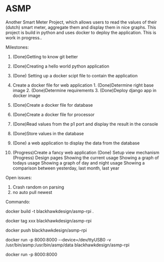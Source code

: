 # ASMP
Another Smart Meter Project, which allows users to read the values of their (dutch) smart meter, aggregate them and display them in nice graphs. This project is build in python and uses docker to deploy the application. This is work in progress.. 

Milestones:

1. (Done)Getting to know git better
2. (Done)Creating a hello world python application
3. (Done) Setting up a docker scipt file to contain the application
  1. Create a docker file for web application 
    1. (Done)Determine right base image
    2. (Done)Determine requirements
    3. (Done)Deploy django app in docker image 
  2. (Done)Create a docker file for database
  3. (Done)Create a docker file for processor
  
4. (Done)Read values from the p1 port and display the result in the console
5. (Done)Store values in the database
6. (Done) a web application to display the data from the database
7. (Progress)Create a fancy web application
	(Done) Setup view mechanism
	(Progress) Design pages
	Showing the current usage
	Showing a graph of todays usage
    Showing a graph of day and night usage
	Showing a comparison between yesterday, last month, last year
  
Open issues:

  1. Crash random on parsing
  2. no auto pull newest


Commando:

docker build -t blackhawkdesign/asmp-rpi .

docker tag xxx blackhawkdesign/asmp-rpi

docker push blackhawkdesign/asmp-rpi

docker run -p 8000:8000 --device=/dev/ttyUSB0 -v /usr/bin/asmp:/usr/bin/asmp/data  blackhawkdesign/asmp-rpi

docker run -p 8000:8000 